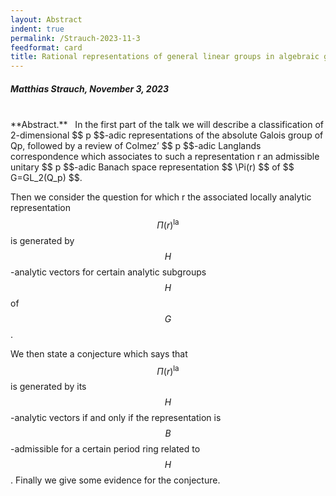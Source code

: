 ```yaml
---
layout: Abstract
indent: true
permalink: /Strauch-2023-11-3
feedformat: card
title: Rational representations of general linear groups in algebraic geometry
---
```


##### Matthias Strauch, November 3, 2023
<br>
**Abstract.** &nbsp; In the first part of the talk we will describe a classification of 2-dimensional $$ p $$-adic representations of the absolute Galois group of Qp, followed by a review of Colmez’ $$ p $$-adic Langlands correspondence which associates to such a representation r an admissible unitary $$ p $$-adic Banach space representation $$  \Pi(r) $$ of $$ G=GL_2(Q_p) $$.

Then we consider the question for which r the associated locally analytic representation $$ \Pi(r)^\text{la} $$ is generated by $$ H $$-analytic vectors for certain analytic subgroups $$ H $$ of $$ G $$. 

We then state a conjecture which says that $$ \Pi(r)^\text{la}$$ is generated by its $$ H $$-analytic vectors if and only if the representation is $$ B $$-admissible for a certain period ring related to $$ H $$. Finally we give some evidence for the conjecture.